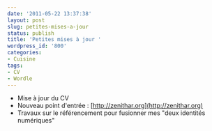 ```yaml
---
date: '2011-05-22 13:37:38'
layout: post
slug: petites-mises-a-jour
status: publish
title: 'Petites mises à jour '
wordpress_id: '800'
categories:
- Cuisine
tags:
- CV
- Wordle
---
```


  * Mise à jour du CV
  * Nouveau point d'entrée : [http://zenithar.org](http://zenithar.org)
  * Travaux sur le référencement pour fusionner mes "deux identités numériques"






